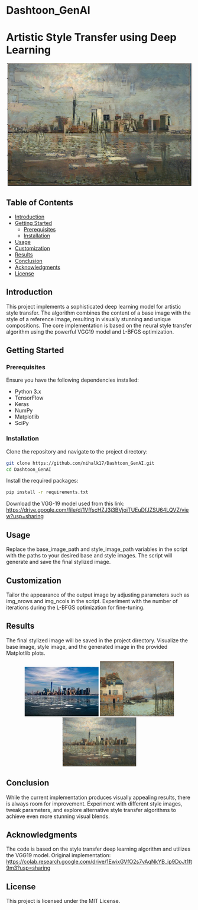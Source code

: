 # Dashtoon_GenAI
# Artistic Style Transfer using Deep Learning

<p align="center">
  <img src="examples/final_image.png" alt="Final Image" width="500"/>
</p>

## Table of Contents
- [Introduction](#introduction)
- [Getting Started](#getting-started)
  - [Prerequisites](#prerequisites)
  - [Installation](#installation)
- [Usage](#usage)
- [Customization](#customization)
- [Results](#results)
- [Conclusion](#conclusion)
- [Acknowledgments](#acknowledgments)
- [License](#license)

## Introduction

This project implements a sophisticated deep learning model for artistic style transfer. The algorithm combines the content of a base image with the style of a reference image, resulting in visually stunning and unique compositions. The core implementation is based on the neural style transfer algorithm using the powerful VGG19 model and L-BFGS optimization.

## Getting Started

### Prerequisites

Ensure you have the following dependencies installed:

- Python 3.x
- TensorFlow
- Keras
- NumPy
- Matplotlib
- SciPy

### Installation

Clone the repository and navigate to the project directory:

```bash
git clone https://github.com/nihalk17/Dashtoon_GenAI.git
cd Dashtoon_GenAI
```

Install the required packages:

```bash
pip install -r requirements.txt
```
Download the VGG-19 model used from this link: https://drive.google.com/file/d/1VffscHZJ3j3BVjoiTUEuDfJZSU64LQVZ/view?usp=sharing

## Usage
Replace the base_image_path and style_image_path variables in the script with the paths to your desired base and style images.
The script will generate and save the final stylized image.

## Customization
Tailor the appearance of the output image by adjusting parameters such as img_nrows and img_ncols in the script.
Experiment with the number of iterations during the L-BFGS optimization for fine-tuning.

## Results
The final stylized image will be saved in the project directory. Visualize the base image, style image, and the generated image in the provided Matplotlib plots.

<p align="center">
  <img src="examples/base_image.jpeg" alt="Base Image" width="200"/>
  <img src="examples/style_image.png" alt="Style Image" width="200"/>
  <img src="examples/final_image.png" alt="Final Image" width="200"/>
</p>

## Conclusion
While the current implementation produces visually appealing results, there is always room for improvement. Experiment with different style images, tweak parameters, and explore alternative style transfer algorithms to achieve even more stunning visual blends.

## Acknowledgments
The code is based on the style transfer deep learning algorithm and utilizes the VGG19 model.
Original implementation: https://colab.research.google.com/drive/1EwixGVfO2s7vAqNkYB_ip9DoJt1ft9m3?usp=sharing

## License
This project is licensed under the MIT License.
